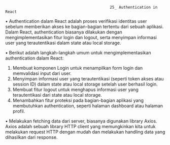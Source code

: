                                                   25_ Authentication in React

•	Authentication dalam React adalah proses verifikasi identitas user sebelum memberikan akses ke bagian-bagian tertentu dari sebuah aplikasi. Dalam React, authentication biasanya dilakukan dengan mengimplementasikan fitur login dan logout, serta menyimpan informasi user yang terautentikasi dalam state atau local storage.

•	Berikut adalah langkah-langkah umum untuk mengimplementasikan authentication dalam React:
1.	Membuat komponen Login untuk menampilkan form login dan memvalidasi input dari user.
2.	Menyimpan informasi user yang terautentikasi (seperti token akses atau session ID) dalam state atau local storage setelah user berhasil login.
3.	Membuat fitur logout untuk menghapus informasi user yang terautentikasi dari state atau local storage.
4.	Menambahkan fitur proteksi pada bagian-bagian aplikasi yang membutuhkan authentication, seperti halaman dashboard atau halaman profil.

•	Melakukan fetching data dari server, biasanya digunakan library Axios. Axios adalah sebuah library HTTP client yang memungkinkan kita untuk melakukan request HTTP dengan mudah dan melakukan handling data yang dihasilkan dari response.

